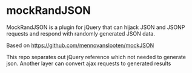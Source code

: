 # mockRandJSON
MockRandJSON is a plugin for jQuery that can hijack JSON and JSONP requests and respond with randomly generated JSON data.

Based on https://github.com/mennovanslooten/mockJSON

This repo separates out jQuery reference which not needed to generate json. 
Another layer can convert ajax requests to generated results
